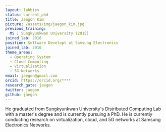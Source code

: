 ```yaml
---
layout: labbies
status: current_phd
title: Jaegon Kim
picture: /assets/img/jaegon_kim.jpg
previous_training:
  MS : Sungkyunkwan University (2015)
joined_lab: 2016
position: Software Developt at Samsung Electronics
joined_lab: 2016
theme_areas:
  - Operating System
  - Cloud Computing
  - Virtualization
  - 5G Networks
email: jaegon@gmail.com
orcid: https://orcid.org/****
research_gate: jaegon
twitter: jaegon
github: jaegon
---
```


He graduated from Sungkyunkwan University's Distributed Computing Lab with a master's degree and is currently pursuing a PhD. He is currently conducting research on virtualization, cloud, and 5G networks at Samsung Electronics Networks. 

